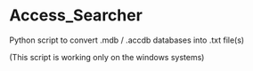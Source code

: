 # Access_Searcher
Python script to convert .mdb / .accdb databases into .txt file(s)

(This script is working only on the windows systems)
